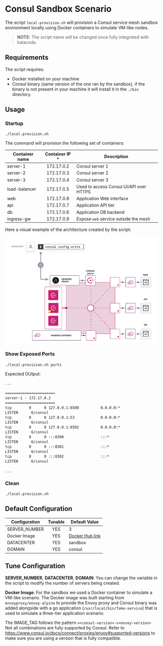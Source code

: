 # Consul Sandbox Scenario

The script `local-provision.sh` will provision a Consul service mesh sandbox
environment locally using Docker containers to simulate VM-like nodes.

> **NOTE:** The script name will be changed once fully integrated with katacoda. 

## Requirements

The script requires:
* Docker installed on your machine
* Consul binary (same version of the one ran by the sandbox), 
if the binary is not present in your machine it will install it in the `./bin` directory.

## Usage

### Startup

```shell
./local-provision.sh
```

The command will provision the following set of containers:

| Container name | Container IP * | Description |
|----------------|:--------------:|-------------|
| server-1       | 172.17.0.2     | Consul server 1 | 
| server-2       | 172.17.0.3     | Consul server 2 | 
| server-3       | 172.17.0.4     | Consul server 3 |
| load-balancer  | 172.17.0.5     | Used to access Consul UI/API over HTTPS |
| web            | 172.17.0.8     | Application Web interface |
| api            | 172.17.0.7     | Application API tier |
| db             | 172.17.0.6     | Application DB backend |
| ingress-gw     | 172.17.0.9     | Expose `web` service outside the mesh |

Here a visual example of the architecture created by the script:

![sandbox-architecture](./assets/sandbox-architecture.png)

### Show Exposed Ports

```shell
./local-provision.sh ports
```

Expected OUtput:

```plaintext
...

=======================
server-1 - 172.17.0.2
=======================
tcp        0      0 127.0.0.1:8500          0.0.0.0:*               LISTEN      6/consul
tcp        0      0 127.0.0.1:53            0.0.0.0:*               LISTEN      6/consul
tcp        0      0 127.0.0.1:8502          0.0.0.0:*               LISTEN      6/consul
tcp        0      0 :::8300                 :::*                    LISTEN      6/consul
tcp        0      0 :::8301                 :::*                    LISTEN      6/consul
tcp        0      0 :::8302                 :::*                    LISTEN      6/consul

...
```

### Clean

```shell
./local-provision.sh
```

## Default Configuration

| Configuration | Tunable | Default Value |
|---------------|:-------:|---------------|
| SERVER_NUMBER | YES     | 3 |
| Docker Image  | YES     | [Docker Hub link][docker-image-link] |
| DATACENTER    | YES     | sandbox |
| DOMAIN        | YES     | consul  |

## Tune Configuration

**SERVER_NUMBER**, **DATACENTER**, **DOMAIN**: 
You can change the variable in the script to modify the number of servers being created.

**Docker Image**: 
For the sandbox we used a Docker container to simulate a VM-like scenario. 
The Docker image was built starting from `envoyproxy/envoy-alpine` to
provide the Envoy proxy and Consul binary was added alongside with a go
application (`/usr/local/bin/fake-service`) that is used to simulate a
three-tier application scenario.

The IMAGE_TAG follows the pattern `v<consul-version>-v<envoy-version>`
Not all combinations are fully supported by Consul. Refer to 
https://www.consul.io/docs/connect/proxies/envoy#supported-versions
to make sure you are using a version that is fully compatible.




[docker-image-link]:https://hub.docker.com/repository/docker/danielehc/consul-learn-image